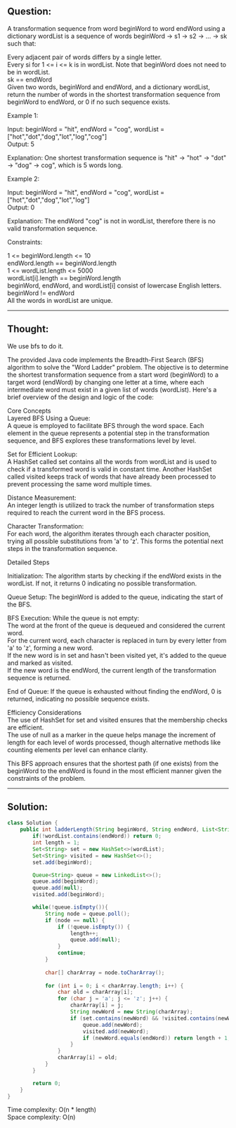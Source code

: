 ## Question:

A transformation sequence from word beginWord to word endWord using a dictionary wordList is a sequence of words beginWord -> s1 -> s2 -> ... -> sk such that:  

Every adjacent pair of words differs by a single letter.  
Every si for 1 <= i <= k is in wordList. Note that beginWord does not need to be in wordList.  
sk == endWord  
Given two words, beginWord and endWord, and a dictionary wordList, return the number of words in the shortest transformation sequence from beginWord to endWord, or 0 if no such sequence exists.  

Example 1:  

Input: beginWord = "hit", endWord = "cog", wordList = ["hot","dot","dog","lot","log","cog"]  
Output: 5  

Explanation: One shortest transformation sequence is "hit" -> "hot" -> "dot" -> "dog" -> cog", which is 5 words long.  

Example 2:  

Input: beginWord = "hit", endWord = "cog", wordList = ["hot","dot","dog","lot","log"]  
Output: 0  

Explanation: The endWord "cog" is not in wordList, therefore there is no valid transformation sequence.  
 
Constraints:  

1 <= beginWord.length <= 10  
endWord.length == beginWord.length  
1 <= wordList.length <= 5000  
wordList[i].length == beginWord.length  
beginWord, endWord, and wordList[i] consist of lowercase English letters.  
beginWord != endWord  
All the words in wordList are unique.  

---
## Thought:
We use bfs to do it.

The provided Java code implements the Breadth-First Search (BFS) algorithm to solve the "Word Ladder" problem. The objective is to determine the shortest transformation sequence from a start word (beginWord) to a target word (endWord) by changing one letter at a time, where each intermediate word must exist in a given list of words (wordList). Here's a brief overview of the design and logic of the code:  

Core Concepts  
Layered BFS Using a Queue:  
A queue is employed to facilitate BFS through the word space. Each element in the queue represents a potential step in the transformation sequence, and BFS explores these transformations level by level.  

Set for Efficient Lookup:  
A HashSet called set contains all the words from wordList and is used to check if a transformed word is valid in constant time. Another HashSet called visited keeps track of words that have already been processed to prevent processing the same word multiple times.  

Distance Measurement:  
An integer length is utilized to track the number of transformation steps required to reach the current word in the BFS process.  

Character Transformation:  
For each word, the algorithm iterates through each character position, trying all possible substitutions from 'a' to 'z'. This forms the potential next steps in the transformation sequence.  

Detailed Steps  

Initialization: The algorithm starts by checking if the endWord exists in the wordList. If not, it returns 0 indicating no possible transformation.  

Queue Setup: The beginWord is added to the queue, indicating the start of the BFS.  

BFS Execution: While the queue is not empty:  
The word at the front of the queue is dequeued and considered the current word.  
For the current word, each character is replaced in turn by every letter from 'a' to 'z', forming a new word.  
If the new word is in set and hasn't been visited yet, it's added to the queue and marked as visited.  
If the new word is the endWord, the current length of the transformation sequence is returned.  

End of Queue: If the queue is exhausted without finding the endWord, 0 is returned, indicating no possible sequence exists.  

Efficiency Considerations  
The use of HashSet for set and visited ensures that the membership checks are efficient.  
The use of null as a marker in the queue helps manage the increment of length for each level of words processed, though alternative methods like counting elements per level can enhance clarity.  

This BFS approach ensures that the shortest path (if one exists) from the beginWord to the endWord is found in the most efficient manner given the constraints of the problem.

---
## Solution:
```Java
class Solution {
    public int ladderLength(String beginWord, String endWord, List<String> wordList) {
        if(!wordList.contains(endWord)) return 0;
        int length = 1;
        Set<String> set = new HashSet<>(wordList);
        Set<String> visited = new HashSet<>();
        set.add(beginWord);

        Queue<String> queue = new LinkedList<>();
        queue.add(beginWord);
        queue.add(null);
        visited.add(beginWord);

        while(!queue.isEmpty()){
            String node = queue.poll();
            if (node == null) {
                if (!queue.isEmpty()) {
                    length++;
                    queue.add(null);
                }
                continue;
            }
            
            char[] charArray = node.toCharArray();
            
            for (int i = 0; i < charArray.length; i++) {
                char old = charArray[i];
                for (char j = 'a'; j <= 'z'; j++) {
                    charArray[i] = j;
                    String newWord = new String(charArray);
                    if (set.contains(newWord) && !visited.contains(newWord)) {
                        queue.add(newWord);
                        visited.add(newWord);
                        if (newWord.equals(endWord)) return length + 1;
                    }
                }
                charArray[i] = old;
            }
        }

        return 0;
    }
}
```
Time complexity: O(n * length)  
Space complexity: O(n)
